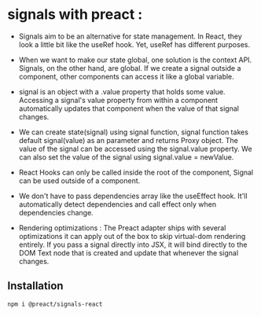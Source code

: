 # signals with preact :
- Signals aim to be an alternative for state management. In React, they look a little bit like the useRef hook. Yet, useRef has different purposes.


- When we want to make our state global, one solution is the context API. Signals, on the other hand, are global. If we create a signal outside a component, other components can access it like a global variable.


- signal is an object with a .value property that holds some value. Accessing a signal's value property from within a component automatically updates that component when the value of that signal changes.

- We can create state(signal) using signal function, signal function takes default signal(value) as an parameter and returns Proxy object. The value of the signal can be accessed using the signal.value property. We can also set the value of the signal using signal.value = newValue.

- React Hooks can only be called inside the root of the component, Signal can be used outside of a component.

- We don't have to pass dependencies array like the useEffect hook. It'll automatically detect dependencies and call effect only when dependencies change.

- Rendering optimizations : The Preact adapter ships with several optimizations it can apply out of the box to skip virtual-dom rendering entirely. If you pass a signal directly into JSX, it will bind directly to the DOM Text node that is created and update that whenever the signal changes.


## Installation

```bash
npm i @preact/signals-react




